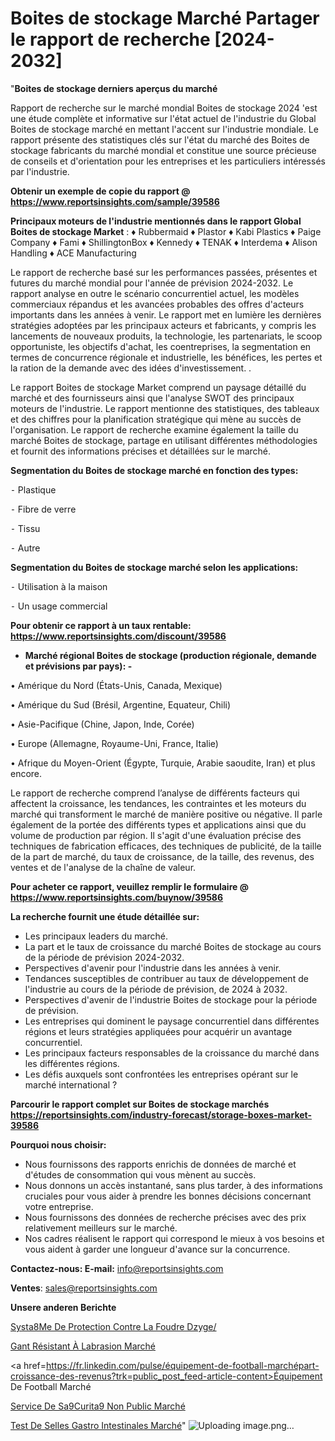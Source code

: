 # Boites de stockage Marché Partager le rapport de recherche [2024-2032]

"<strong>Boites de stockage derniers aperçus du marché</strong>

Rapport de recherche sur le marché mondial Boites de stockage 2024 'est une étude complète et informative sur l'état actuel de l'industrie du Global Boites de stockage marché en mettant l'accent sur l'industrie mondiale. Le rapport présente des statistiques clés sur l'état du marché des Boites de stockage fabricants du marché mondial et constitue une source précieuse de conseils et d'orientation pour les entreprises et les particuliers intéressés par l'industrie.

<strong>Obtenir un exemple de copie du rapport @ <a href=https://www.reportsinsights.com/sample/39586>https://www.reportsinsights.com/sample/39586</a></strong>

<strong>Principaux moteurs de l'industrie mentionnés dans le rapport Global Boites de stockage Market</strong> :
♦ Rubbermaid
♦ Plastor
♦ Kabi Plastics
♦ Paige Company
♦ Fami
♦ ShillingtonBox
♦ Kennedy
♦ TENAK
♦ Interdema
♦ Alison Handling
♦ ACE Manufacturing

Le rapport de recherche basé sur les performances passées, présentes et futures du marché mondial pour l'année de prévision 2024-2032. Le rapport analyse en outre le scénario concurrentiel actuel, les modèles commerciaux répandus et les avancées probables des offres d'acteurs importants dans les années à venir. Le rapport met en lumière les dernières stratégies adoptées par les principaux acteurs et fabricants, y compris les lancements de nouveaux produits, la technologie, les partenariats, le scoop opportuniste, les objectifs d'achat, les coentreprises, la segmentation en termes de concurrence régionale et industrielle, les bénéfices, les pertes et la ration de la demande avec des idées d'investissement. .

Le rapport Boites de stockage Market comprend un paysage détaillé du marché et des fournisseurs ainsi que l'analyse SWOT des principaux moteurs de l'industrie. Le rapport mentionne des statistiques, des tableaux et des chiffres pour la planification stratégique qui mène au succès de l'organisation. Le rapport de recherche examine également la taille du marché Boites de stockage, partage en utilisant différentes méthodologies et fournit des informations précises et détaillées sur le marché.

<strong>Segmentation du Boites de stockage marché en fonction des types:</strong>


⁃ Plastique

⁃ Fibre de verre

⁃ Tissu

⁃ Autre

<strong>Segmentation du Boites de stockage marché selon les applications:</strong>


⁃ Utilisation à la maison

⁃ Un usage commercial

<strong>Pour obtenir ce rapport à un taux rentable: <a href=https://www.reportsinsights.com/discount/39586>https://www.reportsinsights.com/discount/39586</a></strong>
<ul>
  <li><strong>Marché régional Boites de stockage (production régionale, demande et prévisions par pays): -</strong></li>
</ul>
• Amérique du Nord (États-Unis, Canada, Mexique)

• Amérique du Sud (Brésil, Argentine, Equateur, Chili)

• Asie-Pacifique (Chine, Japon, Inde, Corée)

• Europe (Allemagne, Royaume-Uni, France, Italie)

• Afrique du Moyen-Orient (Égypte, Turquie, Arabie saoudite, Iran) et plus encore.

Le rapport de recherche comprend l’analyse de différents facteurs qui affectent la croissance, les tendances, les contraintes et les moteurs du marché qui transforment le marché de manière positive ou négative. Il parle également de la portée des différents types et applications ainsi que du volume de production par région. Il s'agit d'une évaluation précise des techniques de fabrication efficaces, des techniques de publicité, de la taille de la part de marché, du taux de croissance, de la taille, des revenus, des ventes et de l'analyse de la chaîne de valeur.

<strong>Pour acheter ce rapport, veuillez remplir le formulaire @   <a href=https://www.reportsinsights.com/buynow/39586>https://www.reportsinsights.com/buynow/39586</a></strong>

<strong>La recherche fournit une étude détaillée sur:</strong>
<ul>
  <li>Les principaux leaders du marché.</li>
  <li>La part et le taux de croissance du marché Boites de stockage au cours de la période de prévision 2024-2032.</li>
  <li>Perspectives d'avenir pour l'industrie dans les années à venir.</li>
  <li>Tendances susceptibles de contribuer au taux de développement de l'industrie au cours de la période de prévision, de 2024 à 2032.</li>
  <li>Perspectives d'avenir de l'industrie Boites de stockage pour la période de prévision.</li>
  <li>Les entreprises qui dominent le paysage concurrentiel dans différentes régions et leurs stratégies appliquées pour acquérir un avantage concurrentiel.</li>
  <li>Les principaux facteurs responsables de la croissance du marché dans les différentes régions.</li>
  <li>Les défis auxquels sont confrontées les entreprises opérant sur le marché international ?</li>
</ul>

<strong>Parcourir le rapport complet sur Boites de stockage marchés <a href=https://reportsinsights.com/industry-forecast/storage-boxes-market-39586>https://reportsinsights.com/industry-forecast/storage-boxes-market-39586</a></strong>

<strong>Pourquoi nous choisir:</strong>
<ul>
  <li>Nous fournissons des rapports enrichis de données de marché et d'études de consommation qui vous mènent au succès.</li>
  <li>Nous donnons un accès instantané, sans plus tarder, à des informations cruciales pour vous aider à prendre les bonnes décisions concernant votre entreprise.</li>
  <li>Nous fournissons des données de recherche précises avec des prix relativement meilleurs sur le marché.</li>
  <li>Nos cadres réalisent le rapport qui correspond le mieux à vos besoins et vous aident à garder une longueur d'avance sur la concurrence.</li>
</ul>
<strong>Contactez-nous:
</strong><strong>E-mail:</strong> <a href=mailto:info@reportsinsights.com>info@reportsinsights.com</a>

<strong>Ventes</strong>: <a href=mailto:sales@reportsinsights.com>sales@reportsinsights.com</a>

<strong>Unsere anderen Berichte</strong>

<a href=https://www.linkedin.com/pulse/syst%C3%A8me-de-protection-contre-la-foudre-dzyge/>Systa8Me De Protection Contre La Foudre Dzyge/</a>

<a href=https://www.linkedin.com/pulse/gant-résistant-à-labrasion-marché-analyse-9mmge/>Gant Résistant À Labrasion Marché</a>

<a href=https://fr.linkedin.com/pulse/équipement-de-football-marchépart-croissance-des-revenus?trk=public_post_feed-article-content>Équipement De Football Marché</a>

<a href=https://www.linkedin.com/pulse/service-de-s%C3%A9curit%C3%A9-non-public-march%C3%A9-analyse-tdz9f/>Service De Sa9Curita9 Non Public Marché</a>

<a href=https://www.linkedin.com/pulse/test-de-selles-gastro-intestinales-march%C3%A9-n8myc/>Test De Selles Gastro Intestinales Marché</a>"
![Uploading image.png…]()
